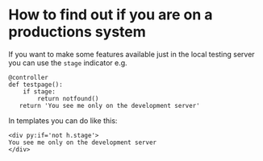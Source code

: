 # How to find out if you are on a productions system #

If you want to make some features available just in the local testing server you
can use the `stage` indicator e.g.

```
@controller
def testpage():
    if stage:
        return notfound()
   return 'You see me only on the development server'
```

In templates you can do like this:

```
<div py:if='not h.stage'>
You see me only on the development server
</div>
```